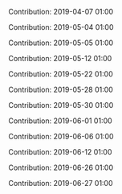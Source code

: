 Contribution: 2019-04-07 01:00

Contribution: 2019-05-04 01:00

Contribution: 2019-05-05 01:00

Contribution: 2019-05-12 01:00

Contribution: 2019-05-22 01:00

Contribution: 2019-05-28 01:00

Contribution: 2019-05-30 01:00

Contribution: 2019-06-01 01:00

Contribution: 2019-06-06 01:00

Contribution: 2019-06-12 01:00

Contribution: 2019-06-26 01:00

Contribution: 2019-06-27 01:00


